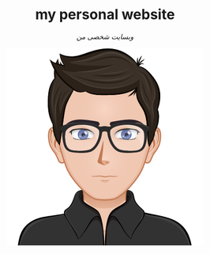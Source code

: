 <div align="center">
  <h1>my personal website</h1>
  <i>وبسایت شخصی من</i>

  <img align="center" src="nn.png"></a>
</div>
